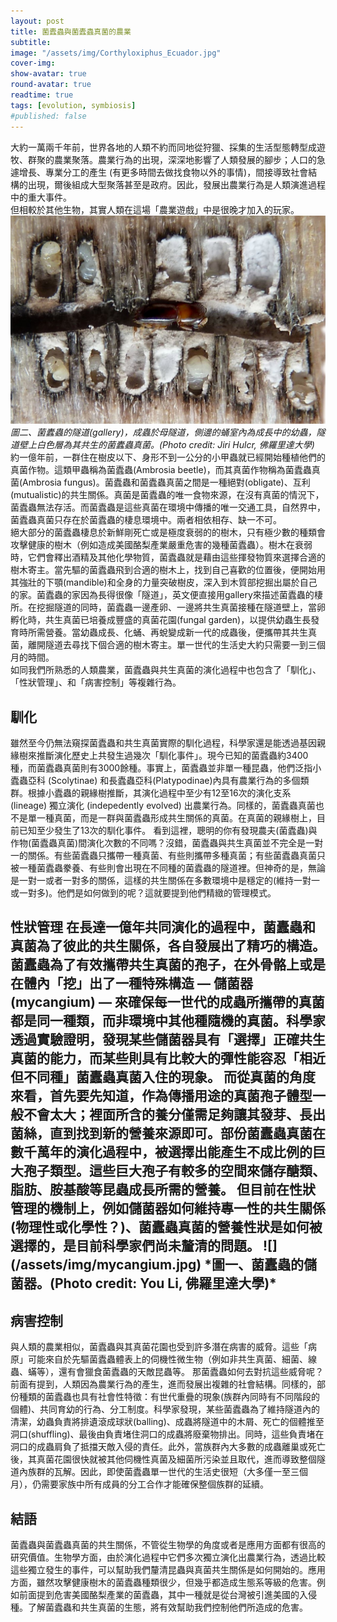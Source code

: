 ```yaml
---
layout: post
title: 菌蠹蟲與菌蠹蟲真菌的農業
subtitle:
image: "/assets/img/Corthyloxiphus_Ecuador.jpg"
cover-img:
show-avatar: true
round-avatar: true
readtime: true
tags: [evolution, symbiosis]
#published: false
---
```

大約一萬兩千年前，世界各地的人類不約而同地從狩獵、採集的生活型態轉型成遊牧、群聚的農業聚落。農業行為的出現，深深地影響了人類發展的腳步；人口的急遽增長、專業分工的產生 (有更多時間去做找食物以外的事情)，間接導致社會結構的出現，爾後組成大型聚落甚至是政府。因此，發展出農業行為是人類演進過程中的重大事件。<br>
但相較於其他生物，其實人類在這場「農業遊戲」中是很晚才加入的玩家。<br>
![](/assets/img/Corthyloxiphus_Ecuador.jpg)
*圖二、菌蠹蟲的隧道(gallery)，成蟲於母隧道，側邊的蛹室內為成長中的幼蟲，隧道壁上白色層為其共生的菌蠹蟲真菌。(Photo credit: Jiri Hulcr, 佛羅里達大學)*<br>
約一億年前，一群住在樹皮以下、身形不到一公分的小甲蟲就已經開始種植他們的真菌作物。這類甲蟲稱為菌蠹蟲(Ambrosia beetle)，而其真菌作物稱為菌蠹蟲真菌(Ambrosia fungus)。菌蠹蟲和菌蠹蟲真菌之間是一種絕對(obligate)、互利(mutualistic)的共生關係。真菌是菌蠹蟲的唯一食物來源，在沒有真菌的情況下，菌蠹蟲無法存活。而菌蠹蟲是這些真菌在環境中傳播的唯一交通工具，自然界中，菌蠹蟲真菌只存在於菌蠹蟲的棲息環境中。兩者相依相存、缺一不可。<br>
絕大部分的菌蠹蟲棲息於新鮮剛死亡或是極度衰弱的的樹木，只有極少數的種類會攻擊健康的樹木（例如造成美國酪梨產業嚴重危害的幾種菌蠹蟲）。樹木在衰弱時，它們會釋出酒精及其他化學物質，菌蠹蟲就是藉由這些揮發物質來選擇合適的樹木寄主。當先驅的菌蠹蟲飛到合適的樹木上，找到自己喜歡的位置後，便開始用其強壯的下顎(mandible)和全身的力量突破樹皮，深入到木質部挖掘出屬於自己的家。菌蠹蟲的家因為長得很像「隧道」，英文便直接用gallery來描述菌蠹蟲的棲所。在挖掘隧道的同時，菌蠹蟲一邊產卵、一邊將共生真菌接種在隧道壁上，當卵孵化時，共生真菌已培養成豐盛的真菌花園(fungal garden)，以提供幼蟲生長發育時所需營養。當幼蟲成長、化蛹、再蛻變成新一代的成蟲後，便攜帶其共生真菌，離開隧道去尋找下個合適的樹木寄主。單一世代的生活史大約只需要一到三個月的時間。<br>
如同我們所熟悉的人類農業，菌蠹蟲與共生真菌的演化過程中也包含了「馴化」、「性狀管理」、和「病害控制」等複雜行為。<br>
<h2>馴化</h2>
雖然至今仍無法窺探菌蠹蟲和共生真菌實際的馴化過程，科學家還是能透過基因親緣樹來推斷演化歷史上共發生過幾次「馴化事件」。現今已知的菌蠹蟲約3400種，而菌蠹蟲真菌則有3000餘種。事實上，菌蠹蟲並非單一種昆蟲，他們泛指小蠹蟲亞科 (Scolytinae) 和長蠹蟲亞科(Platypodinae)內具有農業行為的多個類群。根據小蠹蟲的親緣樹推斷，其演化過程中至少有12至16次的演化支系 (lineage) 獨立演化 (indepedently evolved) 出農業行為。同樣的，菌蠹蟲真菌也不是單一種真菌，而是一群與菌蠹蟲形成共生關係的真菌。在真菌的親緣樹上，目前已知至少發生了13次的馴化事件。
看到這裡，聰明的你有發現農夫(菌蠹蟲)與作物(菌蠹蟲真菌)間演化次數的不同嗎？沒錯，菌蠹蟲與共生真菌並不完全是一對一的關係。有些菌蠹蟲只攜帶一種真菌、有些則攜帶多種真菌；有些菌蠹蟲真菌只被一種菌蠹蟲豢養、有些則會出現在不同種的菌蠹蟲的隧道裡。但神奇的是，無論是一對一或者一對多的關係，這樣的共生關係在多數環境中是穩定的(維持一對一或一對多)。他們是如何做到的呢？這就要提到他們精緻的管理模式。
<h2>性狀管理</hr>
在長達一億年共同演化的過程中，菌蠹蟲和真菌為了彼此的共生關係，各自發展出了精巧的構造。菌蠹蟲為了有效攜帶共生真菌的孢子，在外骨骼上或是在體內「挖」出了一種特殊構造 — 儲菌器 (mycangium) — 來確保每一世代的成蟲所攜帶的真菌都是同一種類，而非環境中其他種隨機的真菌。科學家透過實驗證明，發現某些儲菌器具有「選擇」正確共生真菌的能力，而某些則具有比較大的彈性能容忍「相近但不同種」菌蠹蟲真菌入住的現象。
而從真菌的角度來看，首先要先知道，作為傳播用途的真菌孢子體型一般不會太大；裡面所含的養分僅需足夠讓其發芽、長出菌絲，直到找到新的營養來源即可。部份菌蠹蟲真菌在數千萬年的演化過程中，被選擇出能產生不成比例的巨大孢子類型。這些巨大孢子有較多的空間來儲存醣類、脂肪、胺基酸等昆蟲成長所需的營養。
但目前在性狀管理的機制上，例如儲菌器如何維持專一性的共生關係(物理性或化學性？)、菌蠹蟲真菌的營養性狀是如何被選擇的，是目前科學家們尚未釐清的問題。
![](/assets/img/mycangium.jpg)
*圖一、菌蠹蟲的儲菌器。(Photo credit: You Li, 佛羅里達大學)*<br>
<h2>病害控制</h2>
與人類的農業相似，菌蠹蟲與其真菌花園也受到許多潛在病害的威脅。這些「病原」可能來自於先驅菌蠹蟲體表上的伺機性微生物（例如非共生真菌、細菌、線蟲、蟎等），還有會獵食菌蠹蟲的天敵昆蟲等。
那菌蠹蟲如何去對抗這些威脅呢？前面有提到，人類因為農業行為的產生，進而發展出複雜的社會結構。同樣的，部份種類的菌蠹蟲也具有社會性特徵：有世代重疊的現象(族群內同時有不同階段的個體)、共同育幼的行為、分工制度。科學家發現，某些菌蠹蟲為了維持隧道內的清潔，幼蟲負責將排遺滾成球狀(balling)、成蟲將隧道中的木屑、死亡的個體推至洞口(shuffling)、最後由負責堵住洞口的成蟲將廢棄物排出。同時，這些負責堵在洞口的成蟲肩負了抵擋天敵入侵的責任。此外，當族群內大多數的成蟲離巢或死亡後，其真菌花園很快就被其他伺機性真菌及細菌所污染並且取代，進而導致整個隧道內族群的瓦解。因此，即使菌蠹蟲單一世代的生活史很短（大多僅一至三個月），仍需要家族中所有成員的分工合作才能確保整個族群的延續。
<h2>結語</h2>
菌蠹蟲與菌蠹蟲真菌的共生關係，不管從生物學的角度或者是應用方面都有很高的研究價值。生物學方面，由於演化過程中它們多次獨立演化出農業行為，透過比較這些獨立發生的事件，可以幫助我們釐清昆蟲與真菌共生關係是如何開始的。應用方面，雖然攻擊健康樹木的菌蠹蟲種類很少，但幾乎都造成生態系等級的危害。例如前面提到危害美國酪梨產業的菌蠹蟲，其中一種就是從台灣被引進美國的入侵種。了解菌蠹蟲和共生真菌的生態，將有效幫助我們控制他們所造成的危害。
